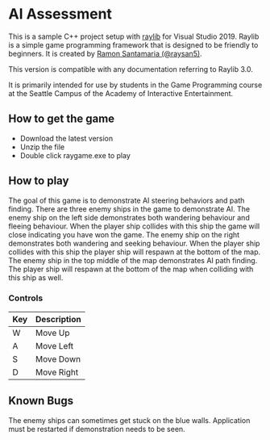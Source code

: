 # AI Assessment

This is a sample C++ project setup with [raylib][raylib] for Visual
Studio 2019. Raylib is a simple game programming framework that is designed to
be friendly to beginners. It is created by [Ramon Santamaria
(@raysan5)][raysan].

This version is compatible with any documentation referring to Raylib 3.0.

It is primarily intended for use by students in the Game Programming course at
the Seattle Campus of the Academy of Interactive Entertainment.

[raylib]:https://github.com/raysan5/raylib
[raysan]:https://github.com/raysan5

## How to get the game
- Download the latest version
- Unzip the file
- Double click raygame.exe to play

## How to play
The goal of this game is to demonstrate AI steering behaviors and path finding. There are three enemy ships in the game to demonstrate AI.
The enemy ship on the left side demonstrates both wandering behaviour and fleeing behaviour. When the player ship collides with this ship the game
will close indicating you have won the game. The enemy ship on the right demonstrates both wandering and seeking behaviour. When the player ship 
collides with this ship the player ship will respawn at the bottom of the map. The enemy ship in the top middle of the map demonstrates AI path
finding. The player ship will respawn at the bottom of the map when colliding with this ship as well.

### Controls
| Key | Description |
| ----|-------------|
| W | Move Up |
| A | Move Left |
| S | Move Down |
| D | Move Right |

## Known Bugs
The enemy ships can sometimes get stuck on the blue walls. Application must be restarted if demonstration needs to be seen.
